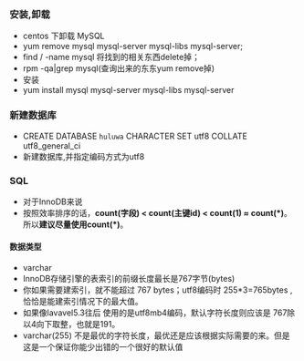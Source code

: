 ### 安装,卸载

- centos 下卸载 MySQL
- yum remove mysql mysql-server mysql-libs mysql-server;
- find / -name mysql 将找到的相关东西delete掉；
- rpm -qa|grep mysql(查询出来的东东yum remove掉)
- 安装
- yum install mysql mysql-server mysql-libs mysql-server

### 新建数据库

- CREATE DATABASE `huluwa` CHARACTER SET utf8 COLLATE utf8_general_ci
- 新建数据库,并指定编码方式为utf8

### SQL

- 对于InnoDB来说
- 按照效率排序的话，**count(字段) < count(主键id) < count(1) ≈ count(\*)**。所以**建议尽量使用count(\*)**。

#### 数据类型

- varchar
- InnoDB存储引擎的表索引的前缀长度最长是767字节(bytes)
- 你如果需要建索引，就不能超过 767 bytes；utf8编码时 255*3=765bytes ,恰恰是能建索引情况下的最大值。
- 如果像lavavel5.3往后 使用的是utf8mb4编码，默认字符长度则应该是 767除以4向下取整，也就是191。
- varchar(255) 不是最优的字符长度，最优还是应该根据实际需要的来。但是这是一个保证你能少出错的一个很好的默认值